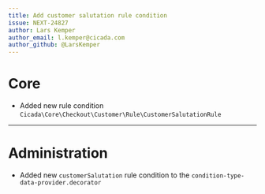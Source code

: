 ```yaml
---
title: Add customer salutation rule condition
issue: NEXT-24827
author: Lars Kemper
author_email: l.kemper@cicada.com
author_github: @LarsKemper
---
```

# Core
* Added new rule condition `Cicada\Core\Checkout\Customer\Rule\CustomerSalutationRule`
___
# Administration
* Added new `customerSalutation` rule condition to the `condition-type-data-provider.decorator`
